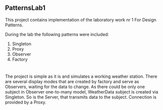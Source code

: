 ## PatternsLab1
This project contains implementation of the laboratory work nr 1 For Design Patterns.

During the lab the following patterns were included:
1. Singleton
2. Proxy
3. Observer 
4. Factory
#
The project is simple as it is and simulates a working weather station. 
There are several display modes that are created by factory and serve as Observers, waiting for the data to change.
As there could be only one subject in Observer one-to-many model, WeatherData subject is created via Singleton.
So is the Server, that transmits data to the subject. Connection is provided by a Proxy.
